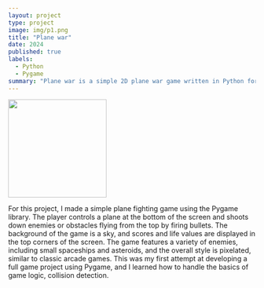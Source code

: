 ```yaml
---
layout: project
type: project
image: img/p1.png
title: "Plane war"
date: 2024
published: true
labels:
  - Python
  - Pygame
summary: "Plane war is a simple 2D plane war game written in Python for beginner,mainly use the library pygame to handle graphics, sound, and input,"
---
```


<div class="text-center p-4">
  <img width="200px" src="../img/f2" class="img/f2" >
</div>

For this project, I made a simple plane fighting game using the Pygame library. The player controls a plane at the bottom of the screen and shoots down enemies or obstacles flying from the top by firing bullets. The background of the game is a sky, and scores and life values are displayed in the top corners of the screen. The game features a variety of enemies, including small spaceships and asteroids, and the overall style is pixelated, similar to classic arcade games. This was my first attempt at developing a full game project using Pygame, and I learned how to handle the basics of game logic, collision detection.
